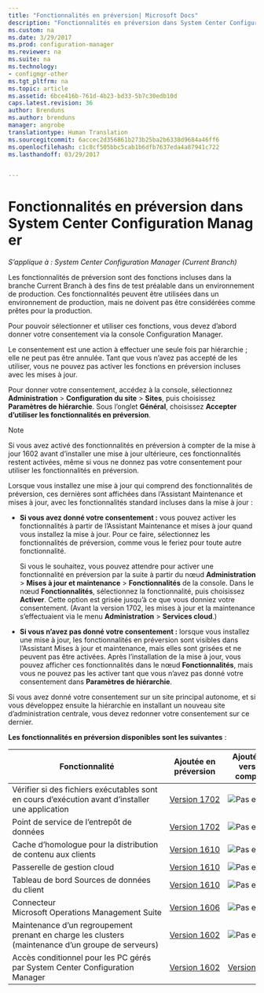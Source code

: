 ```yaml
---
title: "Fonctionnalités en préversion| Microsoft Docs"
description: "Fonctionnalités en préversion dans System Center Configuration Manager"
ms.custom: na
ms.date: 3/29/2017
ms.prod: configuration-manager
ms.reviewer: na
ms.suite: na
ms.technology:
- configmgr-other
ms.tgt_pltfrm: na
ms.topic: article
ms.assetid: 6bce416b-761d-4b23-bd33-5b7c30edb10d
caps.latest.revision: 36
author: Brenduns
ms.author: brenduns
manager: angrobe
translationtype: Human Translation
ms.sourcegitcommit: 6accec2d356861b273b25ba2b6338d9684a46ff6
ms.openlocfilehash: c1c8cf505bbc5cab1b6dfb7637eda4a87941c722
ms.lasthandoff: 03/29/2017


---
```

# <a name="pre-release-features-in-system-center-configuration-manager"></a>Fonctionnalités en préversion dans System Center Configuration Manager
*S’applique à : System Center Configuration Manager (Current Branch)*

 Les fonctionnalités de préversion sont des fonctions incluses dans la branche Current Branch à des fins de test préalable dans un environnement de production. Ces fonctionnalités peuvent être utilisées dans un environnement de production, mais ne doivent pas être considérées comme prêtes pour la production.

 Pour pouvoir sélectionner et utiliser ces fonctions, vous devez d’abord donner votre consentement via la console Configuration Manager.  

Le consentement est une action à effectuer une seule fois par hiérarchie ; elle ne peut pas être annulée. Tant que vous n’avez pas accepté de les utiliser, vous ne pouvez pas activer les fonctions en préversion incluses avec les mises à jour.

Pour donner votre consentement, accédez à la console, sélectionnez **Administration** > **Configuration du site** > **Sites**, puis choisissez **Paramètres de hiérarchie**. Sous l’onglet **Général**, choisissez **Accepter d’utiliser les fonctionnalités en préversion**.

 > [!NOTE]
 > Si vous avez activé des fonctionnalités en préversion à compter de la mise à jour 1602 avant d’installer une mise à jour ultérieure, ces fonctionnalités restent activées, même si vous ne donnez pas votre consentement pour utiliser les fonctionnalités en préversion.

Lorsque vous installez une mise à jour qui comprend des fonctionnalités de préversion, ces dernières sont affichées dans l’Assistant Maintenance et mises à jour, avec les fonctionnalités standard incluses dans la mise à jour :
  - **Si vous avez donné votre consentement :** vous pouvez activer les fonctionnalités à partir de l’Assistant Maintenance et mises à jour quand vous installez la mise à jour. Pour ce faire, sélectionnez les fonctionnalités de préversion, comme vous le feriez pour toute autre fonctionnalité.     

    Si vous le souhaitez, vous pouvez attendre pour activer une fonctionnalité en préversion par la suite à partir du nœud **Administration** > **Mises à jour et maintenance** > **Fonctionnalités** de la console. Dans le nœud **Fonctionnalités**, sélectionnez la fonctionnalité, puis choisissez **Activer**. Cette option est grisée jusqu’à ce que vous donniez votre consentement. (Avant la version 1702, les mises à jour et la maintenance s’effectuaient via le menu **Administration** > **Services cloud**.)
  -   **Si vous n’avez pas donné votre consentement :** lorsque vous installez une mise à jour, les fonctionnalités en préversion sont visibles dans l’Assistant Mises à jour et maintenance, mais elles sont grisées et ne peuvent pas être activées. Après l’installation de la mise à jour, vous pouvez afficher ces fonctionnalités dans le nœud **Fonctionnalités**, mais vous ne pouvez pas les activer tant que vous n’avez pas donné votre consentement dans **Paramètres de hiérarchie**.

Si vous avez donné votre consentement sur un site principal autonome, et si vous développez ensuite la hiérarchie en installant un nouveau site d’administration centrale, vous devez redonner votre consentement sur ce dernier.

**Les fonctionnalités en préversion disponibles sont les suivantes** :

 |Fonctionnalité          |Ajoutée en préversion | Ajoutée en version complète|  
|------------------|---------------------|---------------------|
| Vérifier si des fichiers exécutables sont en cours d’exécution avant d’installer une application  |   [Version 1702](/sccm/apps/deploy-use/deploy-applications#how-to-check-for-running-executable-files-before-installing-an-application) |![Pas encore](media/83c5d168-8faf-4e8e-920b-528e3c43ffd4.gif)|
| Point de service de l’entrepôt de données  |  [Version 1702](/sccm/core/servers/manage/data-warehouse) |![Pas encore](media/83c5d168-8faf-4e8e-920b-528e3c43ffd4.gif)|
| Cache d’homologue pour la distribution de contenu aux clients |  [Version 1610](/sccm/core/plan-design/hierarchy/client-peer-cache) |![Pas encore](media/83c5d168-8faf-4e8e-920b-528e3c43ffd4.gif)|
| Passerelle de gestion cloud |  [Version 1610](/sccm/core/clients/manage/plan-cloud-management-gateway) |![Pas encore](media/83c5d168-8faf-4e8e-920b-528e3c43ffd4.gif)|
| Tableau de bord Sources de données du client |  [Version 1610](/sccm/core/servers/deploy/configure/monitor-content-you-have-distributed#client-data-sources-dashboard) |![Pas encore](media/83c5d168-8faf-4e8e-920b-528e3c43ffd4.gif)|
| Connecteur Microsoft Operations Management Suite  | [Version 1606](../../../core/clients/manage/sync-data-microsoft-operations-management-suite.md) |![Pas encore](media/83c5d168-8faf-4e8e-920b-528e3c43ffd4.gif)|
| Maintenance d’un regroupement prenant en charge les clusters (maintenance d’un groupe de serveurs)| [Version 1602](../../../core/get-started/capabilities-in-technical-preview-1605.md#BKMK_ServerGroups)|![Pas encore](media/83c5d168-8faf-4e8e-920b-528e3c43ffd4.gif)|
|Accès conditionnel pour les PC gérés par System Center Configuration Manager | [Version 1602](../../../protect/deploy-use/manage-access-to-o365-services-for-pcs-managed-by-sccm.md)     | [Version 1702](/sccm/mdm/deploy-use/manage-access-to-services)                     |

